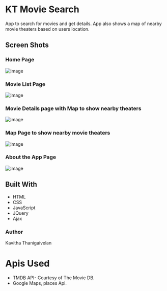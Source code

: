# KT Movie Search
App to search for movies and get details. App also shows a map of nearby movie theaters based on users location.

## Screen Shots
### Home Page
![image](https://user-images.githubusercontent.com/33758117/35171748-bcbf1366-fd19-11e7-8309-291101fc3c30.png)

### Movie List Page
![image](https://user-images.githubusercontent.com/33758117/35171783-dc670caa-fd19-11e7-8d3f-ca1cdaf5a93a.png)

### Movie Details page with Map to show nearby theaters
![image](https://user-images.githubusercontent.com/33758117/35171870-26cb6ac0-fd1a-11e7-8f1f-ad6e2a61721f.png)

### Map Page to show nearby movie theaters
![image](https://user-images.githubusercontent.com/33758117/35172146-5483e1da-fd1b-11e7-8fb1-9fcb39f47162.png)

### About the App Page
![image](https://user-images.githubusercontent.com/33758117/35172280-d987af06-fd1b-11e7-8b2c-c4b5b02054dd.png)


## Built With
- HTML
- CSS
- JavaScript
- JQuery
- Ajax

### Author
Kavitha Thanigaivelan

# Apis Used
- TMDB API- Courtesy of The Movie DB.
- Google Maps, places Api.

